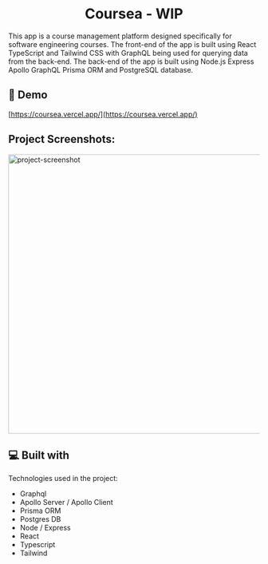 <h1 align="center" id="title">Coursea - WIP</h1>

<p id="description">This app is a course management platform designed specifically for software engineering courses. The front-end of the app is built using React TypeScript and Tailwind CSS with GraphQL being used for querying data from the back-end. The back-end of the app is built using Node.js Express Apollo GraphQL Prisma ORM and PostgreSQL database.</p>

<h2>🚀 Demo</h2>

[https://coursea.vercel.app/](https://coursea.vercel.app/)

<h2>Project Screenshots:</h2>

<img src="https://i.ibb.co/xMLyhLh/image.png" alt="project-screenshot" width="560" height="560/">
  
  
<h2>💻 Built with</h2>

Technologies used in the project:

- Graphql
- Apollo Server / Apollo Client
- Prisma ORM
- Postgres DB
- Node / Express
- React
- Typescript
- Tailwind
